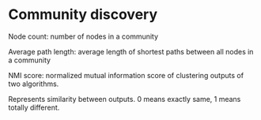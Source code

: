 # Community discovery
Node count: number of nodes in a community

Average path length: average length of shortest paths between all nodes in a community

NMI score: normalized mutual information score of clustering outputs of two algorithms.

Represents similarity between outputs. 0 means exactly same, 1 means totally different.
